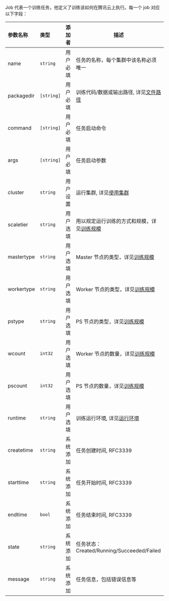 Job 代表一个训练任务，他定义了训练该如何在腾讯云上执行。每一个 job 对应以下字段：

| 参数名称              | 类型         | 添加者     | 描述                                                |
| :------------------- | :----------- | :-------- | --------------------------------------------------- |
| name                 |`string`      | 用户必填   | 任务的名称，每个集群中该名称必须唯一                   |
| packagedir           |`[string]`    | 用户必填   | 训练代码/数据或输出路径, 详见[文件路径](#文件路径)     |
| command              |`[string]`    | 用户必填   | 任务启动命令                                         |
| args                 |`[string]`    | 用户必填   | 任务启动参数                                         |
| cluster              |`string`      | 用户设置   | 运行集群, 详见[使用集群](#使用集群)                   |
| scaletier            |`string`      | 用户选填   | 用以规定运行训练的方式和规模，详见[训练规模](#训练规模) |
| mastertype           |`string`      | 用户选填   | Master 节点的类型，详见[训练规模](#训练规模)           |
| workertype           |`string`      | 用户选填   | Worker 节点的类型，详见[训练规模](#训练规模)           |
| pstype               |`string`      | 用户选填   | PS 节点的类型，详见[训练规模](#训练规模)               |
| wcount               |`int32`       | 用户选填   | Worker 节点的数量，详见[训练规模](#训练规模)           |
| pscount              |`int32`       | 用户选填   | PS 节点的数量，详见[训练规模](#训练规模)               |
| runtime              |`string`      | 用户选填   | 训练运行环境, 详见[运行环境](#运行环境)                |
| createtime           |`string`      | 系统添加   | 任务创建时间, RFC3339                                |
| starttime            |`string`      | 系统添加   | 任务开始时间, RFC3339                                |
| endtime              |`bool`        | 系统添加   | 任务结束时间, RFC3339                                |
| state                |`string`      | 系统添加   | 任务状态：Created/Running/Succeeded/Failed          |
| message              |`string`      | 系统添加   | 任务信息，包括错误信息等                              |